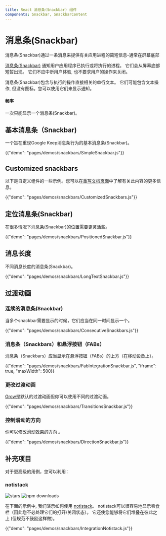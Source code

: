 ```yaml
---
title: React 消息条(Snackbar) 组件
components: Snackbar, SnackbarContent
---
```


# 消息条(Snackbar)

<p class="description">消息条(Snackbar)通过一条消息来提供有关应用进程的简短信息-通常在屏幕底部</p>

[消息条(Snackbar)](https://material.io/design/components/snackbars.html) 通知用户应用程序已执行或将执行的进程。 它们会从屏幕底部短暂出现。 它们不应中断用户体验, 也不要求用户的操作来关闭。

消息条(Snackbar)包含与执行的操作直接相关的单行文本。 它们可能包含文本操作, 但没有图标。您可以使用它们来显示通知。

#### 频率

一次只能显示一个消息条(Snackbar)。

## 基本消息条（Snackbar)

一个旨在重现Google Keep消息条行为的基本消息条(Snackbar)。

{{"demo": "pages/demos/snackbars/SimpleSnackbar.js"}}

## Customized snackbars

以下是自定义组件的一些示例。您可以在[重写文档页面](/customization/overrides/)中了解有关此内容的更多信息。

{{"demo": "pages/demos/snackbars/CustomizedSnackbars.js"}}

## 定位消息条(Snackbar)

在很多情况下消息条(Snackbar)的位置需要更灵活些。

{{"demo": "pages/demos/snackbars/PositionedSnackbar.js"}}

## 消息长度

不同消息长度的消息条(Snackbar)。

{{"demo": "pages/demos/snackbars/LongTextSnackbar.js"}}

## 过渡动画

### 连续的消息条(Snackbar)

当多个snackbar需要显示的时候，它们应当在同一时间显示一个。

{{"demo": "pages/demos/snackbars/ConsecutiveSnackbars.js"}}

### 消息条（Snackbars）和悬浮按钮（FABs）

消息条（Snackbars）应当显示在悬浮按钮（FABs）的上方（在移动设备上）。

{{"demo": "pages/demos/snackbars/FabIntegrationSnackbar.js", "iframe": true, "maxWidth": 500}}

### 更改过渡动画

[Grow](/utils/transitions/#grow)是默认的过渡动画但你可以使用不同的过渡动画。

{{"demo": "pages/demos/snackbars/TransitionsSnackbar.js"}}

### 控制滑动的方向

你可以修改[滑动效果](/utils/transitions/#slide)的方向 。

{{"demo": "pages/demos/snackbars/DirectionSnackbar.js"}}

## 补充项目

对于更高级的用例，您可以利用：

### notistack

![stars](https://img.shields.io/github/stars/iamhosseindhv/notistack.svg?style=social&label=Stars) ![npm downloads](https://img.shields.io/npm/dm/notistack.svg)

在下面的示例中, 我们演示如何使用 [notistack](https://github.com/iamhosseindhv/notistack)。 notistack可以很容易地显示零食栏（因此您不必处理它们的打开/关闭状态）。 它还使您能够将它们堆叠在彼此之上 (但规范不鼓励这样做)。

{{"demo": "pages/demos/snackbars/IntegrationNotistack.js"}}